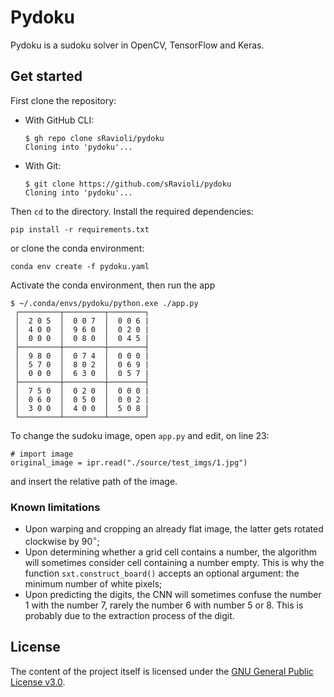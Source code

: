 # Pydoku

Pydoku is a sudoku solver in OpenCV, TensorFlow and Keras.

## Get started

First clone the repository:

- With GitHub CLI:

  ```shell
  $ gh repo clone sRavioli/pydoku
  Cloning into 'pydoku'...
  ```

- With Git:

  ```shell
  $ git clone https://github.com/sRavioli/pydoku
  Cloning into 'pydoku'...
  ```

Then `cd` to the directory. Install the required dependencies:

```shell
pip install -r requirements.txt
```

or clone the conda environment:

```shell
conda env create -f pydoku.yaml
```

Activate the conda environment, then run the app

```shell
$ ~/.conda/envs/pydoku/python.exe ./app.py
 ┌─────────┬─────────┬────────┐
 │  2 0 5  │  0 0 7  │  0 0 6 |
 │  4 0 0  │  9 6 0  │  0 2 0 |
 │  0 0 0  │  0 8 0  │  0 4 5 |
 ├─────────┼─────────┼────────┤
 │  9 8 0  │  0 7 4  │  0 0 0 |
 │  5 7 0  │  8 0 2  │  0 6 9 |
 │  0 0 0  │  6 3 0  │  0 5 7 |
 ├─────────┼─────────┼────────┤
 │  7 5 0  │  0 2 0  │  0 0 0 |
 │  0 6 0  │  0 5 0  │  0 0 2 |
 │  3 0 0  │  4 0 0  │  5 0 8 |
 └─────────┴─────────┴────────┘
```

To change the sudoku image, open `app.py` and edit, on line 23:

```python3
# import image
original_image = ipr.read("./source/test_imgs/1.jpg")
```

and insert the relative path of the image.

### Known limitations

- Upon warping and cropping an already flat image, the latter gets rotated
  clockwise by $90^\circ$;
- Upon determining whether a grid cell contains a number, the algorithm will
  sometimes consider cell containing a number empty. This is why the function
  `sxt.construct_board()` accepts an optional argument: the minimum number of
  white pixels;
- Upon predicting the digits, the CNN will sometimes confuse the number $1$ with
  the number $7$, rarely the number $6$ with number $5$ or $8$. This is probably
  due to the extraction process of the digit.

## License

The content of the project itself is licensed under the [GNU General Public License v3.0](https://github.com/sRavioli/pydoku/blob/main/LICENCE.txt).
